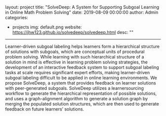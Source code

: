 layout: project
title:  "SolveDeep: A System for Supporting Subgoal Learning in Online Math Problem Solving"
date:   2019-08-09 00:00:00
author: Admin
categories:
- projects
img: default.png
website: https://jhw123.github.io/solvedeep/solvedeep.html
desc: ""
---
Learner-driven subgoal labeling helps learners form a hierarchical structure of solutions with subgoals, which are conceptual units of procedural problem solving. While learning with such hierarchical structure of a solution in mind is effective in learning problem solving strategies, the development of an interactive feedback system to support subgoal labeling tasks at scale requires significant expert efforts, making learner-driven subgoal labeling difficult to be applied in online learning environments. We propose SolveDeep, a system that provides feedback on learner solutions with peer-generated subgoals. SolveDeep utilizes a learnersourcing workflow to generate the hierarchical representation of possible solutions, and uses a graph-alignment algorithm to generate a solution graph by merging the populated solution structures, which are then used to generate feedback on future learners’ solutions.